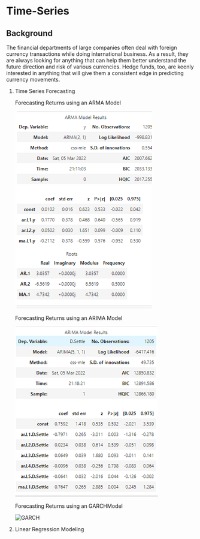 # Time-Series
## Background

The financial departments of large companies often deal with foreign currency transactions while doing international business. As a result, they are always looking for anything that can help them better understand the future direction and risk of various currencies. Hedge funds, too, are keenly interested in anything that will give them a consistent edge in predicting currency movements.

1. Time Series Forecasting

   Forecasting Returns using an ARMA Model
   
   ![Arma](https://raw.githubusercontent.com/Springe09/Time-Series-/main/ARMA_MODEL.PNG)
   
    Forecasting Returns using an ARIMA Model
      
   ![Arima](https://raw.githubusercontent.com/Springe09/Time-Series-/main/ARIMA_MODEL.PNG)
   
    Forecasting Returns using an GARCHModel
    
   ![GARCH](https://raw.githubusercontent.com/Springe09/Time-Series-/main/GARCH_MODEL.PNG)






3. Linear Regression Modeling


